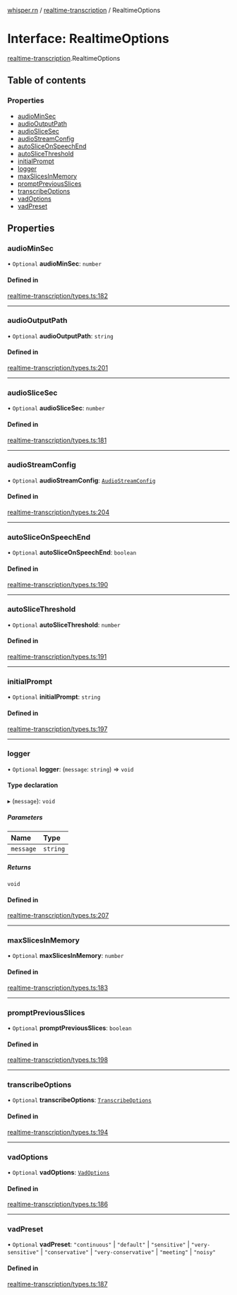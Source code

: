 [whisper.rn](../README.md) / [realtime-transcription](../modules/realtime_transcription.md) / RealtimeOptions

# Interface: RealtimeOptions

[realtime-transcription](../modules/realtime_transcription.md).RealtimeOptions

## Table of contents

### Properties

- [audioMinSec](realtime_transcription.RealtimeOptions.md#audiominsec)
- [audioOutputPath](realtime_transcription.RealtimeOptions.md#audiooutputpath)
- [audioSliceSec](realtime_transcription.RealtimeOptions.md#audioslicesec)
- [audioStreamConfig](realtime_transcription.RealtimeOptions.md#audiostreamconfig)
- [autoSliceOnSpeechEnd](realtime_transcription.RealtimeOptions.md#autosliceonspeechend)
- [autoSliceThreshold](realtime_transcription.RealtimeOptions.md#autoslicethreshold)
- [initialPrompt](realtime_transcription.RealtimeOptions.md#initialprompt)
- [logger](realtime_transcription.RealtimeOptions.md#logger)
- [maxSlicesInMemory](realtime_transcription.RealtimeOptions.md#maxslicesinmemory)
- [promptPreviousSlices](realtime_transcription.RealtimeOptions.md#promptpreviousslices)
- [transcribeOptions](realtime_transcription.RealtimeOptions.md#transcribeoptions)
- [vadOptions](realtime_transcription.RealtimeOptions.md#vadoptions)
- [vadPreset](realtime_transcription.RealtimeOptions.md#vadpreset)

## Properties

### audioMinSec

• `Optional` **audioMinSec**: `number`

#### Defined in

[realtime-transcription/types.ts:182](https://github.com/mybigday/whisper.rn/blob/e931dfc/src/realtime-transcription/types.ts#L182)

___

### audioOutputPath

• `Optional` **audioOutputPath**: `string`

#### Defined in

[realtime-transcription/types.ts:201](https://github.com/mybigday/whisper.rn/blob/e931dfc/src/realtime-transcription/types.ts#L201)

___

### audioSliceSec

• `Optional` **audioSliceSec**: `number`

#### Defined in

[realtime-transcription/types.ts:181](https://github.com/mybigday/whisper.rn/blob/e931dfc/src/realtime-transcription/types.ts#L181)

___

### audioStreamConfig

• `Optional` **audioStreamConfig**: [`AudioStreamConfig`](realtime_transcription.AudioStreamConfig.md)

#### Defined in

[realtime-transcription/types.ts:204](https://github.com/mybigday/whisper.rn/blob/e931dfc/src/realtime-transcription/types.ts#L204)

___

### autoSliceOnSpeechEnd

• `Optional` **autoSliceOnSpeechEnd**: `boolean`

#### Defined in

[realtime-transcription/types.ts:190](https://github.com/mybigday/whisper.rn/blob/e931dfc/src/realtime-transcription/types.ts#L190)

___

### autoSliceThreshold

• `Optional` **autoSliceThreshold**: `number`

#### Defined in

[realtime-transcription/types.ts:191](https://github.com/mybigday/whisper.rn/blob/e931dfc/src/realtime-transcription/types.ts#L191)

___

### initialPrompt

• `Optional` **initialPrompt**: `string`

#### Defined in

[realtime-transcription/types.ts:197](https://github.com/mybigday/whisper.rn/blob/e931dfc/src/realtime-transcription/types.ts#L197)

___

### logger

• `Optional` **logger**: (`message`: `string`) => `void`

#### Type declaration

▸ (`message`): `void`

##### Parameters

| Name | Type |
| :------ | :------ |
| `message` | `string` |

##### Returns

`void`

#### Defined in

[realtime-transcription/types.ts:207](https://github.com/mybigday/whisper.rn/blob/e931dfc/src/realtime-transcription/types.ts#L207)

___

### maxSlicesInMemory

• `Optional` **maxSlicesInMemory**: `number`

#### Defined in

[realtime-transcription/types.ts:183](https://github.com/mybigday/whisper.rn/blob/e931dfc/src/realtime-transcription/types.ts#L183)

___

### promptPreviousSlices

• `Optional` **promptPreviousSlices**: `boolean`

#### Defined in

[realtime-transcription/types.ts:198](https://github.com/mybigday/whisper.rn/blob/e931dfc/src/realtime-transcription/types.ts#L198)

___

### transcribeOptions

• `Optional` **transcribeOptions**: [`TranscribeOptions`](../modules/index.md#transcribeoptions)

#### Defined in

[realtime-transcription/types.ts:194](https://github.com/mybigday/whisper.rn/blob/e931dfc/src/realtime-transcription/types.ts#L194)

___

### vadOptions

• `Optional` **vadOptions**: [`VadOptions`](../modules/index.md#vadoptions)

#### Defined in

[realtime-transcription/types.ts:186](https://github.com/mybigday/whisper.rn/blob/e931dfc/src/realtime-transcription/types.ts#L186)

___

### vadPreset

• `Optional` **vadPreset**: ``"continuous"`` \| ``"default"`` \| ``"sensitive"`` \| ``"very-sensitive"`` \| ``"conservative"`` \| ``"very-conservative"`` \| ``"meeting"`` \| ``"noisy"``

#### Defined in

[realtime-transcription/types.ts:187](https://github.com/mybigday/whisper.rn/blob/e931dfc/src/realtime-transcription/types.ts#L187)
